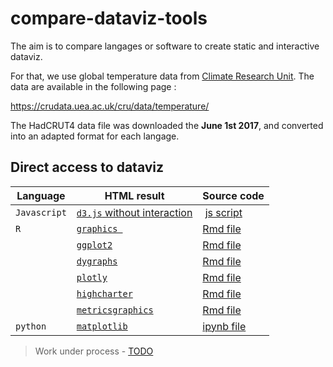 # compare-dataviz-tools

The aim is to compare langages or software to create static and interactive dataviz.

For that, we use global temperature data from [Climate Research Unit](http://www.cru.uea.ac.uk/). The data are available in the following page :

<https://crudata.uea.ac.uk/cru/data/temperature/>

The HadCRUT4 data file was downloaded the **June 1st 2017**, and converted into an adapted format for each langage.

## Direct access to dataviz

Language | HTML result | Source code
-|-|-
`Javascript` | [`d3.js` without interaction](js/d3-static.html) | [js script](js/d3-static.js)
`R` |  [`graphics `](r/graphics.html) | [Rmd file](r/graphics.Rmd)
    |  [`ggplot2`](r/ggplot2.html) | [Rmd file](r/ggplot2.Rmd)
    | [`dygraphs`](r/dygraphs.html) | [Rmd file](r/dygraphs.Rmd)
    | [`plotly`](r/plotly.html) | [Rmd file](r/plotly.Rmd)
    | [`highcharter`](r/highcharter.html) | [Rmd file](r/highcharter.Rmd)
    | [`metricsgraphics`](r/metricsgraphics.html) | [Rmd file](r/metricsgraphics.Rmd)
 `python` | [`matplotlib`](python/matplotlib.html) | [ipynb file](python/matplotlib.ipynb)

 
> Work under process - [TODO](TODO)
